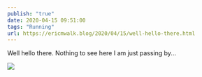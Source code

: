 ```yaml
---
publish: "true"
date: 2020-04-15 09:51:00
tags: "Running"
url: https://ericmwalk.blog/2020/04/15/well-hello-there.html
---
```


Well hello there. Nothing to see here I am just passing by...

![](https://ericmwalk.blog/uploads/2022/4a9d300fc6.jpg)